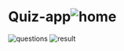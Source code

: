 # Quiz-app![home](https://github.com/Namburi27/Quiz-app/assets/93852672/5480d016-4a33-4f4d-a3ce-20568239dcc7)
![questions](https://github.com/Namburi27/Quiz-app/assets/93852672/46fb2baf-4ea9-4181-a38d-ceea86b751c0)
![result](https://github.com/Namburi27/Quiz-app/assets/93852672/a028a38b-51a1-4e06-bf74-d61a69698476)
